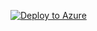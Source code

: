 [![Deploy to Azure](https://aka.ms/deploytoazurebutton)](https://portal.azure.com/#create/Microsoft.Template/uri/https%3A%2F%2Fraw.githubusercontent.com%2Fgramhagen%2Faml-rl-deploy%2Fmaster%2Faml_rl.json)
